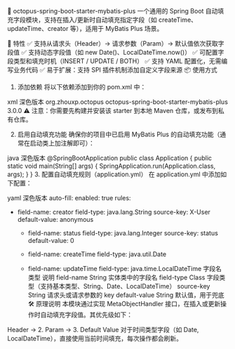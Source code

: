 🧩 octopus-spring-boot-starter-mybatis-plus
一个通用的 Spring Boot 自动填充字段模块，支持在插入/更新时自动填充指定字段（如 createTime、updateTime、creator 等），适用于 MyBatis Plus 场景。

📌 特性
✅ 支持从请求头（Header）→ 请求参数（Param）→ 默认值依次获取字段值
✅ 支持动态字段值（如 new Date()、LocalDateTime.now()）
✅ 可配置字段类型和填充时机（INSERT / UPDATE / BOTH）
✅ 支持 YAML 配置化，无需编写业务代码
✅ 易于扩展：支持 SPI 插件机制添加自定义字段来源
📦 使用方式
1. 添加依赖
   将以下依赖添加到你的 pom.xml 中：

xml
深色版本
<dependency>
<groupId>org.zhouxp.octopus</groupId>
<artifactId>octopus-spring-boot-starter-mybatis-plus</artifactId>
<version>3.0.0</version>
</dependency>
⚠️ 注意：你需要先构建并安装该 starter 到本地 Maven 仓库，或发布到私有仓库。

2. 启用自动填充功能
   确保你的项目中已启用 MyBatis Plus 的自动填充功能（通常在启动类上加注解即可）：

java
深色版本
@SpringBootApplication
public class Application {
public static void main(String[] args) {
SpringApplication.run(Application.class, args);
}
}
3. 配置自动填充规则（application.yml）
   在 application.yml 中添加如下配置：

yaml
深色版本
auto-fill:
enabled: true
rules:
- field-name: creator
field-type: java.lang.String
source-key: X-User
default-value: anonymous

    - field-name: status
      field-type: java.lang.Integer
      source-key: status
      default-value: 0

    - field-name: createTime
      field-type: java.util.Date

    - field-name: updateTime
      field-type: java.time.LocalDateTime
字段名	类型	说明
field-name	String	实体类中的字段名
field-type	Class	字段类型（支持基本类型、String、Date、LocalDateTime）
source-key	String	请求头或请求参数的 key
default-value	String	默认值，用于兜底
🛠️ 原理说明
本模块通过实现 MetaObjectHandler 接口，在插入或更新操作时自动填充字段值。其优先级如下：

Header → 2. Param → 3. Default Value
对于时间类型字段（如 Date, LocalDateTime），直接使用当前时间填充，每次操作都会刷新。
